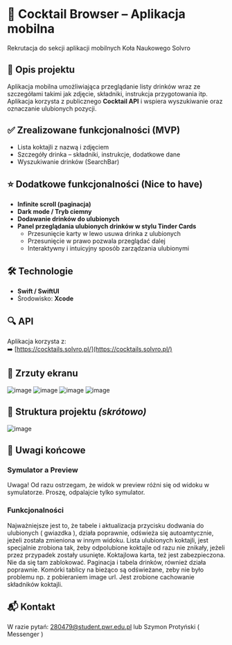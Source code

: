 # 🍹 Cocktail Browser – Aplikacja mobilna  
Rekrutacja do sekcji aplikacji mobilnych Koła Naukowego Solvro  

## 📱 Opis projektu  
Aplikacja mobilna umożliwiająca przeglądanie listy drinków wraz ze szczegółami takimi jak zdjęcie, składniki, instrukcja przygotowania itp. Aplikacja korzysta z publicznego **Cocktail API** i wspiera wyszukiwanie oraz oznaczanie ulubionych pozycji.  

## ✅ Zrealizowane funkcjonalności (MVP)  
- Lista koktajli z nazwą i zdjęciem  
- Szczegóły drinka – składniki, instrukcje, dodatkowe dane  
- Wyszukiwanie drinków (SearchBar)  

## ⭐ Dodatkowe funkcjonalności (Nice to have)  
- **Infinite scroll (paginacja)**  
- **Dark mode / Tryb ciemny**  
- **Dodawanie drinków do ulubionych**  
- **Panel przeglądania ulubionych drinków w stylu Tinder Cards**  
  - Przesunięcie karty w lewo usuwa drinka z ulubionych  
  - Przesunięcie w prawo pozwala przeglądać dalej  
  - Interaktywny i intuicyjny sposób zarządzania ulubionymi  

## 🛠 Technologie  
- **Swift / SwiftUI**  
- Środowisko: **Xcode**  

## 🔍 API  
Aplikacja korzysta z:  
➡️ [https://cocktails.solvro.pl/](https://cocktails.solvro.pl/)  

## 📸 Zrzuty ekranu  
![image](https://github.com/user-attachments/assets/201077bd-ee73-42bd-82d2-9b6d7c14f806)
![image](https://github.com/user-attachments/assets/18298a0a-ec67-4404-85ff-ca1134a81cb0)
![image](https://github.com/user-attachments/assets/7f5aee7f-2bd6-4efd-b070-fc9d168e5dc0)
![image](https://github.com/user-attachments/assets/d7f6457a-f909-482f-a47f-5e757cd36807)


## 📁 Struktura projektu *(skrótowo)*  
![image](https://github.com/user-attachments/assets/647824f2-725d-45ed-8e52-84da93d6aae5)


## 📌 Uwagi końcowe  

### Symulator a Preview 
Uwaga! Od razu ostrzegam, że widok w preview różni się od widoku w symulatorze. Proszę, odpalajcie tylko symulator. 

### Funkcjonalności 
Najważniejsze jest to, że tabele i aktualizacja przycisku dodwania do ulubionych ( gwiazdka ), działa poprawnie, odświeża się autoamtycznie, jeżeli została zmieniona w innym widoku.
Lista ulubionych koktajli, jest specjalnie zrobiona tak, żeby odpolubione koktajle od razu nie znikały, jeżeli przez przypadek zostały usunięte.
Koktajlowa karta, też jest zabezpieczona. Nie da się tam zablokować. 
Paginacja i tabela drinków, również działa poprawnie. Komórki tablicy na bieżąco są odświeżane, zeby nie było problemu np. z pobieraniem image url.
Jest zrobione cachowanie składników koktajli. 

## 📬 Kontakt  
W razie pytań: 280479@student.pwr.edu.pl lub Szymon Protyński ( Messenger )
